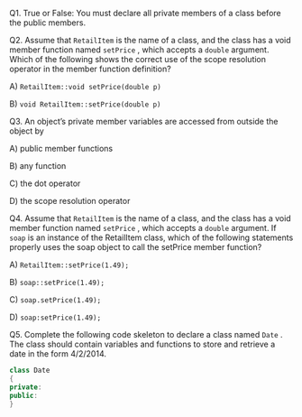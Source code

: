 Q1. True or False: You must declare all private members of a class before the public members.

Q2. Assume that `RetailItem` is the name of a class, and the class has a void member function named `setPrice` , which accepts a `double` argument. Which of the following
shows the correct use of the scope resolution operator in the member function definition?

A) `RetailItem::void setPrice(double p)`

B) `void RetailItem::setPrice(double p)`

Q3. An object’s private member variables are accessed from outside the object by

A) public member functions

B) any function

C) the dot operator

D) the scope resolution operator

Q4.  Assume that `RetailItem` is the name of a class, and the class has a void member function named `setPrice` , which accepts a `double` argument. If `soap` is an
instance of the RetailItem class, which of the following statements properly uses the soap object to call the setPrice member function?

A) `RetailItem::setPrice(1.49);`

B) `soap::setPrice(1.49);`

C) `soap.setPrice(1.49);`

D) `soap:setPrice(1.49);`

Q5. Complete the following code skeleton to declare a class named `Date` . The class should contain variables and functions to store and retrieve a date in the form
4/2/2014.
``` cpp
class Date
{
private:
public:
}
```
